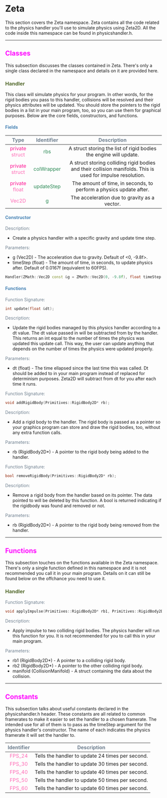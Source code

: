 # Zeta

This section covers the Zeta namespace. Zeta contains all the code related to the physics handler you'll use to simulate physics using Zeta2D. All the code inside this namespace can be found in physicshandler.h.

___

## <span style="color:fuchsia">Classes</span>
This subsection discusses the classes contained in Zeta. There's only a single class declared in the namespace and details on it are provided here.

### <span style="color:darkolivegreen">Handler</span>
This class will simulate physics for your program. In other words, for the rigid bodies you pass to this handler, collisions will be resolved and their physics attributes will be updated. You should store the pointers to the rigid bodies in a list in your main program, too, so you can use them for graphical purposes. Below are the core fields, constructors, and functions.

#### <span style="color:steelblue">Fields</span>
| <span style="color:slategrey">Type</span> | <span style="color:slategrey">Identifier</span> | <span style="color:slategrey">Description</span> |
|:----:|:----------:|:-----------:|
| <span style="color:deeppink">private</span> <span style="color:hotpink">struct</span> | <span style="color:seagreen">rbs</span> | A struct storing the list of rigid bodies the engine will update. |
| <span style="color:deeppink">private</span> <span style="color:hotpink">struct</span> | <span style="color:seagreen">colWrapper</span> | A struct storing colliding rigid bodies and their collision manifolds. This is used for impulse resolution. |
| <span style="color:deeppink">private</span> <span style="color:hotpink">float</span> | <span style="color:seagreen">updateStep</span> | The amount of time, in seconds, to perform a physics update after. |
| <span style="color:hotpink">Vec2D</span> | <span style="color:seagreen">g</span> | The acceleration due to gravity as a vector. |

#### <span style="color:steelblue">Constructor</span>
<span style="color:slategrey">Description:</span>  

* Create a physics handler with a specific gravity and update time step.  
  
<span style="color:slategrey">Parameters:</span>

* g (Vec2D) - The acceleration due to gravity. Default of <0, -9.8f>.
* timeStep (float) - The amount of time, in seconds, to update physics after. Default of 0.0167f (equivalent to 60FPS).

```c++
Handler(ZMath::Vec2D const &g = ZMath::Vec2D(0, -9.8f), float timeStep = FPS_60);
```


#### <span style="color:steelblue">Functions</span>
<span style="color:slategrey">Function Signature:</span>

```c++
int update(float &dt);
```

<span style="color:slategrey">Description:</span>  

* Update the rigid bodies managed by this physics handler according to a dt value. The dt value passed in will be subtracted from by the handler. This returns an int equal to the number of times the physics was updated this update call. This way, the user can update anything that depends on the number of times the physics were updated properly. 

<span style="color:slategrey">Parameters:</span>

* dt (float) - The time ellapsed since the last time this was called. Dt should be added to in your main program instead of replaced for determinism purposes. Zeta2D will subtract from dt for you after each time it runs.


<span style="color:slategrey">Function Signature:</span>

```c++
void addRigidBody(Primitives::RigidBody2D* rb);
```

<span style="color:slategrey">Description:</span>  

* Add a rigid body to the handler. The rigid body is passed as a pointer so your graphics program can store and draw the rigid bodies, too, without any extra function calls.

<span style="color:slategrey">Parameters:</span>

* rb (RigidBody2D*) - A pointer to the rigid body being added to the handler.


<span style="color:slategrey">Function Signature:</span>

```c++
bool removeRigidBody(Primitives::RigidBody2D* rb);
```

<span style="color:slategrey">Description:</span>  

* Remove a rigid body from the handler based on its pointer. The data pointed to will be deleted by this function. A bool is returned indicating if the rigidbody was found and removed or not.

<span style="color:slategrey">Parameters:</span>

* rb (RigidBody2D*) - A pointer to the rigid body being removed from the handler.

___

## <span style="color:fuchsia">Functions</span>
This subsection touches on the functions available in the Zeta namespace. There's only a single function defined in this namespace and it is not recommended you call it in your main program. Details on it can still be found below on the offchance you need to use it.

### <span style="color:darkolivegreen">Handler</span>
<span style="color:slategrey">Function Signature:</span>

```c++
void applyImpulse(Primitives::RigidBody2D* rb1, Primitives::RigidBody2D* rb2, Collisions::CollisionManifold const &manifold);
```

<span style="color:slategrey">Description:</span>

* Apply impulse to two colliding rigid bodies. The physics handler will run this function for you. It is not recommended for you to call this in your main program.

<span style="color:slategrey">Parameters:</span>

* rb1 (RigidBody2D*) - A pointer to a colliding rigid body.
* rb2 (RigidBody2D*) - A pointer to the other colliding rigid body.
* manifold (CollisionManifold) - A struct containing the data about the collision.

___

## <span style="color:fuchsia">Constants</span>
This subsection talks about useful constants declared in the physicshandler.h header. These constants are all related to common framerates to make it easier to set the handler to a chosen framerate. The intended use for all of them is to pass as the timeStep argument for the physics handler's constructor. The name of each indicates the physics framerate it will set the handler to.

| <span style="color:slategrey">Identifier</span> | <span style="color:slategrey">Description</span> |
|:----------:|:-----------:|
| <span style="color:hotpink">FPS_24</span> | Tells the handler to update 24 times per second. |
| <span style="color:hotpink">FPS_30</span> | Tells the handler to update 30 times per second. |
| <span style="color:hotpink">FPS_40</span> | Tells the handler to update 40 times per second. |
| <span style="color:hotpink">FPS_50</span> | Tells the handler to update 50 times per second. |
| <span style="color:hotpink">FPS_60</span> | Tells the handler to update 60 times per second. |
